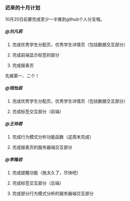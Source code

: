 ### 迟来的十月计划

10月20日前要完成至少一半推到github个人分支哦。

##### @刘凡莉 

1. 完成优秀学生分配页，优秀学生详情页（包括数据交互部分）

2. 完成前端显示标签的部分

3. 完成报表页

先做第一、二个！

##### @钱怡辰

1. 完成优秀学生分配页，优秀学生详情页（包括数据交互部分）

2. 完成标签交互部分（前端）

##### @王帅君

1. 完成行为模式分析功能函数（这周末完成）

2. 完成报表页的服务器端交互部分

##### @李隆岩

1. 完成提醒功能（拖太久了，尽快吧）

2. 完成标签交互部分（后端）
3. 完成部分行为模式分析的服务器端交互部分

